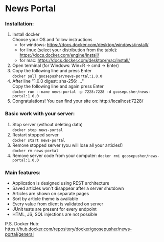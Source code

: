 # News Portal

### Installation:

1) Install docker\
   Choose your OS and follow instructions
    - for windows:
   https://docs.docker.com/desktop/windows/install/
    - for linux (select your distribution from the table):
   https://docs.docker.com/engine/install/
    - for mac: 
   https://docs.docker.com/desktop/mac/install/
2) Open terminal (for Windows: Win+R -> cmd -> Enter)
3) Copy the following line and press Enter\
`docker pull goosepusher/news-portal:1.0.0`
4) After line "1.0.0 digest: sha-256: ..."\
Copy the following line and again press Enter \
`docker run --name news-portal -p 7228:7228 -d goosepusher/news-portal:1.0.0`
5) Congratulations! You can find your site on: http://localhost:7228/

### Basic work with your server:
1) Stop server (without deleting data)\
`docker stop news-portal`
2) Restart stopped server\
`docker start news-portal`
3) Remove stopped server (you will lose all your articles!)\
`docker rm news-portal`
4) Remove server code from your computer:
`docker rmi goosepusher/news-portal:1.0.0`

### Main features:
 + Application is designed using REST architecture
 + Saved articles won't disappear after a server shutdown 
 + Articles are shown on separate pages
 + Sort by article theme is available
 + Every value from client is validated on server
 + JUnit tests are present for every endpoint
 + HTML, JS, SQL injections are not possible

P.S. Docker Hub:\
https://hub.docker.com/repository/docker/goosepusher/news-portal/general

